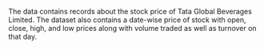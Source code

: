 The data contains records about the stock price of Tata Global Beverages Limited. The dataset also contains a date-wise price of stock with open, close, high, and low prices along with volume traded as well as turnover on that day.

